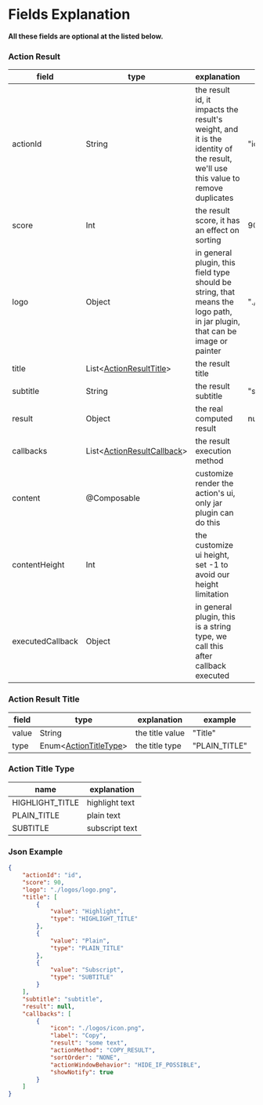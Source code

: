 # Fields Explanation

**All these fields are optional at the listed below.**

### Action Result

| field            | type                                                                                | explanation                                                                                                                    | example            |
|------------------|-------------------------------------------------------------------------------------|--------------------------------------------------------------------------------------------------------------------------------|--------------------|
| actionId         | String                                                                              | the result id, it impacts the result's weight, and it is the identity of the result, we'll use this value to remove duplicates | "id"               |
| score            | Int                                                                                 | the result score, it has an effect on sorting                                                                                  | 90                 |
| logo             | Object                                                                              | in general plugin, this field type should be string, that means the logo path, in jar plugin, that can be image or painter     | "./logos/logo.png" |
| title            | List<[ActionResultTitle](#action-result-title)>                                     | the result title                                                                                                               |                    |
| subtitle         | String                                                                              | the result subtitle                                                                                                            | "subtitle"         |
| result           | Object                                                                              | the real computed result                                                                                                       | null               |
| callbacks        | List<[ActionResultCallback](appendix/action_result_callback.md#fields-explanation)> | the result execution method                                                                                                    |                    |
| content          | @Composable                                                                         | customize render the action's ui, only jar plugin can do this                                                                  |                    |
| contentHeight    | Int                                                                                 | the customize ui height, set -1 to avoid our height limitation                                                                 |                    |
| executedCallback | Object                                                                              | in general plugin, this is a string type, we call this after callback executed                                                 |                    |

### Action Result Title

| field | type                                        | explanation                                                            | example       |
|-------|---------------------------------------------|------------------------------------------------------------------------|---------------|
| value | String                                      | the title value                                                        | "Title"       |
| type  | Enum<[ActionTitleType](#action-title-type)> | the title type                                                         | "PLAIN_TITLE" |

### Action Title Type

| name            | explanation    |
|-----------------|----------------|
| HIGHLIGHT_TITLE | highlight text |
| PLAIN_TITLE     | plain text     |
| SUBTITLE        | subscript text |

### Json Example

```json
{
    "actionId": "id",
    "score": 90,
    "logo": "./logos/logo.png",
    "title": [
        {
            "value": "Highlight",
            "type": "HIGHLIGHT_TITLE"
        },
        {
            "value": "Plain",
            "type": "PLAIN_TITLE"
        },
        {
            "value": "Subscript",
            "type": "SUBTITLE"
        }
    ],
    "subtitle": "subtitle",
    "result": null,
    "callbacks": [
        {
            "icon": "./logos/icon.png",
            "label": "Copy",
            "result": "some text",
            "actionMethod": "COPY_RESULT",
            "sortOrder": "NONE",
            "actionWindowBehavior": "HIDE_IF_POSSIBLE",
            "showNotify": true
        }
    ]
}
```
